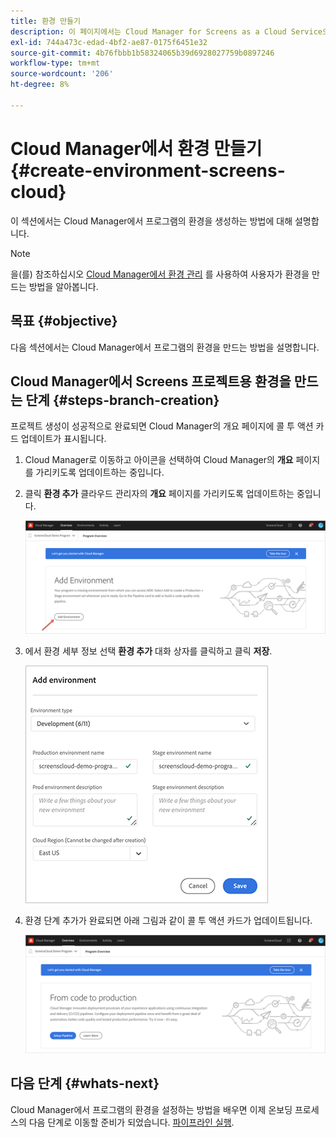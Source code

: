 ```yaml
---
title: 환경 만들기
description: 이 페이지에서는 Cloud Manager for Screens as a Cloud Service으로 환경을 만드는 방법에 대해 설명합니다.
exl-id: 744a473c-edad-4bf2-ae87-0175f6451e32
source-git-commit: 4b76fbbb1b58324065b39d6928027759b0897246
workflow-type: tm+mt
source-wordcount: '206'
ht-degree: 8%

---
```


# Cloud Manager에서 환경 만들기 {#create-environment-screens-cloud}

이 섹션에서는 Cloud Manager에서 프로그램의 환경을 생성하는 방법에 대해 설명합니다.

>[!NOTE]
>을(를) 참조하십시오 [Cloud Manager에서 환경 관리](https://experienceleague.adobe.com/docs/experience-manager-cloud-service/implementing/using-cloud-manager/manage-environments.html?lang=ko) 를 사용하여 사용자가 환경을 만드는 방법을 알아봅니다.

## 목표 {#objective}

다음 섹션에서는 Cloud Manager에서 프로그램의 환경을 만드는 방법을 설명합니다.

## Cloud Manager에서 Screens 프로젝트용 환경을 만드는 단계 {#steps-branch-creation}

프로젝트 생성이 성공적으로 완료되면 Cloud Manager의 개요 페이지에 콜 투 액션 카드 업데이트가 표시됩니다.

1. Cloud Manager로 이동하고 아이콘을 선택하여 Cloud Manager의 **개요** 페이지를 가리키도록 업데이트하는 중입니다.

1. 클릭 **환경 추가** 클라우드 관리자의 **개요** 페이지를 가리키도록 업데이트하는 중입니다.

   ![이미지](/help/screens-cloud/assets/onboarding/add-environ1.png)

1. 에서 환경 세부 정보 선택 **환경 추가** 대화 상자를 클릭하고 클릭 **저장**.

   ![이미지](/help/screens-cloud/assets/onboarding/add-environ2.png)

1. 환경 단계 추가가 완료되면 아래 그림과 같이 콜 투 액션 카드가 업데이트됩니다.

   ![이미지](/help/screens-cloud/assets/onboarding/add-environ3a.png)

## 다음 단계 {#whats-next}

Cloud Manager에서 프로그램의 환경을 설정하는 방법을 배우면 이제 온보딩 프로세스의 다음 단계로 이동할 준비가 되었습니다. [파이프라인 실행](/help/screens-cloud/onboarding-screens-cloud/running-a-pipeline.md).
